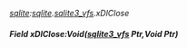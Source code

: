_[sqlite](../../modules/sqlite/sqlite-module.md):[sqlite](../../modules/sqlite/sqlite-module.md).[sqlite3\_vfs](../../modules/sqlite/sqlite-sqlite3_vfs.md).xDlClose_
##### Field xDlClose:Void([sqlite3_vfs](../../modules/sqlite/sqlite-sqlite3_vfs.md) Ptr,Void Ptr)
